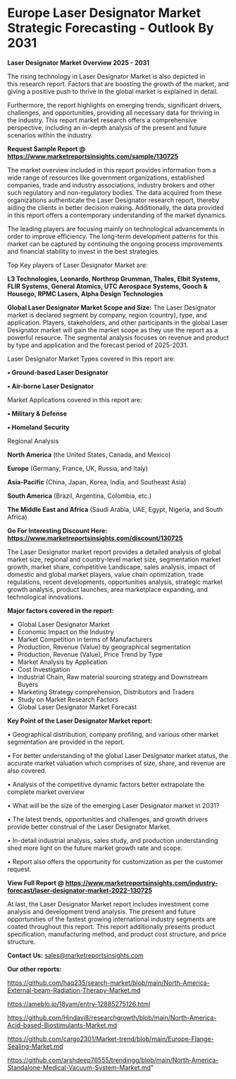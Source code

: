  # Europe Laser Designator Market Strategic Forecasting - Outlook By 2031

<Strong> Laser Designator Market Overview 2025 - 2031</strong>

The rising technology in Laser Designator Market is also depicted in this research report. Factors that are boosting the growth of the market, and giving a positive push to thrive in the global market is explained in detail.

Furthermore, the report highlights on emerging trends, significant drivers, challenges, and opportunities, providing all necessary data for thriving in the industry. This report market research offers a comprehensive perspective, including an in-depth analysis of the present and future scenarios within the industry.

<strong>Request Sample Report @ <a href=https://www.marketreportsinsights.com/sample/130725>https://www.marketreportsinsights.com/sample/130725</a></strong>

The market overview included in this report provides information from a wide range of resources like government organizations, established companies, trade and industry associations, industry brokers and other such regulatory and non-regulatory bodies. The data acquired from these organizations authenticate the Laser Designator research report, thereby aiding the clients in better decision making. Additionally, the data provided in this report offers a contemporary understanding of the market dynamics.

The leading players are focusing mainly on technological advancements in order to improve efficiency. The long-term development patterns for this market can be captured by continuing the ongoing process improvements and financial stability to invest in the best strategies.

Top Key players of Laser Designator Market are:

<strong>L3 Technologies, Leonardo, Northrop Grumman, Thales, Elbit Systems, FLIR Systems, General Atomics, UTC Aerospace Systems, Gooch & Housego, RPMC Lasers, Alpha Design Technologies</strong>

<strong><b>Global Laser Designator Market Scope and Size:</b></strong>
The Laser Designator market is declared segment by company, region (country), type, and application. Players, stakeholders, and other participants in the global Laser Designator market will gain the market scope as they use the report as a powerful resource. The segmental analysis focuses on revenue and product by type and application and the forecast period of 2025-2031.

Laser Designator Market Types covered in this report are:

<strong>• Ground-based Laser Designator

• Air-borne Laser Designator</strong>

Market Applications covered in this report are:

<strong>• Military & Defense

• Homeland Security</strong> 

Regional Analysis

<strong>North America</strong> (the United States, Canada, and Mexico)

<strong>Europe</strong> (Germany, France, UK, Russia, and Italy)

<strong>Asia-Pacific</strong> (China, Japan, Korea, India, and Southeast Asia)

<strong>South America</strong> (Brazil, Argentina, Colombia, etc.)

<strong>The Middle East and Africa</strong> (Saudi Arabia, UAE, Egypt, Nigeria, and South Africa)

<strong>Go For Interesting Discount Here: <a href=https://www.marketreportsinsights.com/discount/130725>https://www.marketreportsinsights.com/discount/130725</a></strong>

The Laser Designator market report provides a detailed analysis of global market size, regional and country-level market size, segmentation market growth, market share, competitive Landscape, sales analysis, impact of domestic and global market players, value chain optimization, trade regulations, recent developments, opportunities analysis, strategic market growth analysis, product launches, area marketplace expanding, and technological innovations.

<strong><b>Major factors covered in the report:</b></strong>
<ul>
  <li>Global Laser Designator Market </li>
  <li>Economic Impact on the Industry</li>
  <li>Market Competition in terms of Manufacturers</li>
  <li>Production, Revenue (Value) by geographical segmentation</li>
  <li>Production, Revenue (Value), Price Trend by Type</li>
  <li>Market Analysis by Application</li>
  <li>Cost Investigation</li>
  <li>Industrial Chain, Raw material sourcing strategy and Downstream Buyers</li>
  <li>Marketing Strategy comprehension, Distributors and Traders</li>
  <li>Study on Market Research Factors</li>
  <li>Global Laser Designator Market Forecast</li>
</ul>

<strong><b>Key Point of the Laser Designator Market report:</b></strong>

• Geographical distribution, company profiling, and various other market segmentation are provided in the report.

• For better understanding of the global Laser Designator market status, the accurate market valuation which comprises of size, share, and revenue are also covered.

• Analysis of the competitive dynamic factors better extrapolate the complete market overview

• What will be the size of the emerging Laser Designator market in 2031?

• The latest trends, opportunities and challenges, and growth drivers provide better construal of the Laser Designator Market.

• In-detail industrial analysis, sales study, and production understanding shed more light on the future market growth rate and scope.

• Report also offers the opportunity for customization as per the customer request.

<strong><b>View Full Report @ <a href=https://www.marketreportsinsights.com/industry-forecast/laser-designator-market-2022-130725>https://www.marketreportsinsights.com/industry-forecast/laser-designator-market-2022-130725</a></b></strong>


At last, the Laser Designator Market report includes investment come analysis and development trend analysis. The present and future opportunities of the fastest growing international industry segments are coated throughout this report. This report additionally presents product specification, manufacturing method, and product cost structure, and price structure.

<strong>Contact Us:</strong>
sales@marketreportsinsights.com

<strong>Our other reports:</strong>

<a href=https://github.com/haq235/search-market/blob/main/North-America-External-beam-Radiation-Therapy-Market.md>https://github.com/haq235/search-market/blob/main/North-America-External-beam-Radiation-Therapy-Market.md</a>

<a href=https://ameblo.jp/18yam/entry-12885275126.html>https://ameblo.jp/18yam/entry-12885275126.html</a>

<a href=https://github.com/Hindavi8/researchgrowth/blob/main/North-America-Acid-based-Biostimulants-Market.md>https://github.com/Hindavi8/researchgrowth/blob/main/North-America-Acid-based-Biostimulants-Market.md</a>

<a href=https://github.com/cargo2301/Market-trend/blob/main/Europe-Flange-Sealing-Market.md>https://github.com/cargo2301/Market-trend/blob/main/Europe-Flange-Sealing-Market.md</a>

<a href=https://github.com/arshdeep76555/trendingg/blob/main/North-America-Standalone-Medical-Vacuum-System-Market.md>https://github.com/arshdeep76555/trendingg/blob/main/North-America-Standalone-Medical-Vacuum-System-Market.md</a>"
